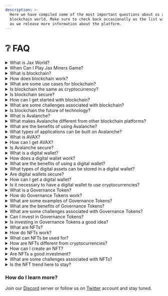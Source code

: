 ```yaml
---
description: >-
  Here we have compiled some of the most important questions about us and
  blockchain world. Make sure to check back occasionally as the list will grow
  as we release more information about the platform.
---
```


# ❔ FAQ

<details>

<summary>What is Jax World?</summary>

Jax World is a blockchain platform where our team is developing Jax Miners - a wild west inspired world where will be able to step into the role of a miner, buy land, own mine, hire miners, buy mining equipment to improve their mining rate, compete with other mine owners and win various rewards. Along with our main game we will provide our users with various services and applications including but not limited to weekly raffles, lotteries, rewards based mini games and many more.

</details>

<details>

<summary>When Can I Play Jax Miners Game?</summary>

Jax Miners is currently in Pre-Production stage, our team is working very hard to start the Production stage where pre-alpha version of the game will be developed and tested by us and some of our early community members.\
Bellow are all stages of our game development plan:

<img src="https://learn.g2.com/hubfs/stages-of-game-development-1.png" alt="" data-size="original">

Follow our official channels for further news and updates about the platform.

</details>

<details>

<summary>What is blockchain? </summary>

Blockchain is a distributed digital ledger that records transactions in a secure and transparent way. It enables the creation of a decentralized database that is not controlled by any single entity, making it a more secure and reliable way to store and share information.

</details>

<details>

<summary>How does blockchain work? </summary>

Blockchain uses cryptography to create a secure, decentralized database of transactions. Each block in the chain contains a digital signature, timestamp, and transaction data, and is connected to the previous block in the chain, creating a permanent and tamper-proof record of all transactions.

</details>

<details>

<summary>What are some use cases for blockchain? </summary>

Blockchain has a variety of use cases, including digital identity verification, supply chain management, voting systems, and secure peer-to-peer transactions.

</details>

<details>

<summary>Is blockchain the same as cryptocurrency? </summary>

No, blockchain is the technology that enables cryptocurrencies like Bitcoin and Ethereum to function. Cryptocurrencies are a type of digital asset that are secured and managed using blockchain technology.

</details>

<details>

<summary>Is blockchain secure? </summary>

Yes, blockchain is considered to be a secure and tamper-proof way to store and share information. Its decentralized nature and use of cryptography make it difficult for hackers to alter or manipulate the data on the blockchain.

</details>

<details>

<summary>How can I get started with blockchain? </summary>

There are a variety of ways to get started with blockchain, including learning about the technology, investing in cryptocurrencies, or building your own blockchain-based application. There are also a number of online courses and resources available to help you get started.

</details>

<details>

<summary>What are some challenges associated with blockchain? </summary>

Some of the challenges associated with blockchain include scalability, interoperability, and regulatory issues. Blockchain technology is still in its early stages of development and adoption, and there are many technical and regulatory hurdles that need to be overcome before it can be widely adopted.

</details>

<details>

<summary>Is blockchain the future of technology? </summary>

It's difficult to say whether blockchain will be the future of technology, but it certainly has the potential to revolutionize the way we store and share information. As the technology continues to evolve and mature, it's likely that we'll see new and innovative use cases for blockchain emerge in the years to come.

</details>

<details>

<summary>What is Avalanche?</summary>

Avalanche is a blockchain platform that aims to provide high-speed and low-cost transactions, as well as a high degree of decentralization and security. It uses a consensus mechanism called Avalanche consensus, which allows for high throughput and fast finality.

</details>

<details>

<summary>What makes Avalanche different from other blockchain platforms? </summary>

Avalanche is different from other blockchain platforms in several ways. Its consensus mechanism, Avalanche consensus, is designed to be faster and more energy-efficient than other consensus mechanisms such as proof-of-work and proof-of-stake. It also allows for the creation of subnets, or custom blockchains that can be tailored to specific use cases and requirements.

</details>

<details>

<summary>What are the benefits of using Avalanche? </summary>

The benefits of using Avalanche include high transaction throughput, fast finality, low transaction fees, and a high degree of decentralization and security. Its architecture also allows for interoperability with other blockchain platforms and the creation of custom subnets for specific use cases.

</details>

<details>

<summary>What types of applications can be built on Avalanche? </summary>

Avalanche can support a wide range of decentralized applications (dApps), including blockchain gaming platforms, NTF platforms, financial applications such as decentralized exchanges and stablecoins, as well as non-financial applications such as supply chain management and identity verification.

</details>

<details>

<summary>What is AVAX? </summary>

AVAX is the native cryptocurrency of the Avalanche platform, which is used to pay for transaction fees and incentivize network participants to secure the network and participate in governance.

</details>

<details>

<summary>How can I get AVAX? </summary>

AVAX can be obtained through cryptocurrency exchanges such as Binance, Kraken, and Coinbase, as well as through decentralized exchanges (DEXs) that support the Avalanche platform. It can also be earned through staking, which involves holding AVAX and participating in the network's consensus mechanism.

</details>

<details>

<summary>Is Avalanche secure? </summary>

Avalanche is designed to be highly secure, with a high degree of decentralization and resistance to attacks such as double-spending and 51% attacks.

</details>

<details>

<summary>What is a digital wallet?</summary>

A digital wallet, also known as an e-wallet or mobile wallet, is a software application that allows users to store, send, and receive digital assets such as cryptocurrencies, tokens and NFTs. It can be accessed through a smartphone or computer.

</details>

<details>

<summary>How does a digital wallet work?</summary>

A digital wallet works by using a public key and a private key, which are used to send and receive digital assets securely. The public key serves as an address for receiving assets, while the private key serves as a password for accessing the wallet and authorizing transactions.

</details>

<details>

<summary>What are the benefits of using a digital wallet?</summary>

The benefits of using a digital wallet include convenience, accessibility, and security. Digital wallets allow users to store multiple assets in one place and can be accessed from anywhere with an internet connection. They also provide enhanced security features such as two-factor authentication and biometric authentication.

</details>

<details>

<summary>What types of digital assets can be stored in a digital wallet?</summary>

Digital wallets can store a variety of digital assets, including cryptocurrencies such as Bitcoin, Ethereum, and Litecoin, as well as tokens issued on blockchain networks.

</details>

<details>

<summary>Are digital wallets secure?</summary>

Digital wallets are generally secure, but it's important to choose a reputable wallet provider and take appropriate security measures such as using strong passwords and enabling two-factor authentication. It's also important to be aware of potential scams or phishing attacks that may attempt to gain access to your wallet.

</details>

<details>

<summary>How can I get a digital wallet? </summary>

You can get a digital wallet by downloading a wallet application from a reputable provider or by using an online wallet service. Some wallets are specific to certain cryptocurrencies, while others can store multiple types of assets.

</details>

<details>

<summary>Is it necessary to have a digital wallet to use cryptocurrencies? </summary>

No, it's not necessary to have a digital wallet to use cryptocurrencies, but it's highly recommended in order to have full control over your assets and to securely store them. Some cryptocurrency exchanges and online wallets also offer custodial services, but these come with added risks and limitations.

</details>

<details>

<summary>What is a Governance Token? </summary>

A Governance Token is a type of crypto token that gives holders the right to participate in the decision-making process of a blockchain-based project or platform. Holders of Governance Tokens can use their tokens to vote on proposals related to the project, such as changes to the protocol, changes to fees, and more.

</details>

<details>

<summary>How do Governance Tokens work? </summary>

Governance Tokens are created on a blockchain, typically using the Ethereum network. They are distributed to users who hold a certain amount of the project's cryptocurrency. Holders of Governance Tokens can use their tokens to participate in the decision-making process of the project, typically through a voting system.

</details>

<details>

<summary>What are some examples of Governance Tokens?</summary>

Some examples of Governance Tokens include MakerDAO's MKR, which is used to govern the Maker protocol and maintain the stability of the DAI stablecoin, and Compound's COMP, which is used to govern the Compound protocol and distribute governance rights and rewards to users.

</details>

<details>

<summary>What are the benefits of Governance Tokens?</summary>

Governance Tokens give users a say in the decision-making process of a project or platform, allowing them to have a direct impact on its direction and success. Holders of Governance Tokens can also earn rewards for participating in the governance process.

</details>

<details>

<summary>What are some challenges associated with Governance Tokens?</summary>

Some challenges associated with Governance Tokens include the potential for centralization, as large token holders may have an outsized influence on the decision-making process, and the potential for voter apathy or manipulation.

</details>

<details>

<summary>Can I invest in Governance Tokens? </summary>

Yes, you can invest in Governance Tokens just like any other crypto token. However, it's important to do your research and understand the risks associated with investing in the particular project or platform associated with the Governance Token.

</details>

<details>

<summary>Is investing in Governance Tokens a good idea? </summary>

As with any investment, it's important to do your research and understand the risks before investing in Governance Tokens. The value of Governance Tokens can be volatile, and there is always the risk of losing your investment. However, some investors believe that the potential for growth in the Governance Token market makes it a worthwhile investment opportunity.

</details>

<details>

<summary>What are NFTs?</summary>

NFTs, or Non-Fungible Tokens, are unique digital assets that represent ownership of a particular piece of digital content, such as art, music, or video. They are stored on a blockchain, making them secure and tamper-proof.

</details>

<details>

<summary>How do NFTs work?</summary>

NFTs are created on a blockchain, typically using the Ethereum network. Each NFT has a unique digital signature that represents ownership of a particular piece of digital content. NFTs can be bought, sold, and traded just like physical assets, and ownership can be verified on the blockchain.

</details>

<details>

<summary>What can NFTs be used for?</summary>

NFTs can be used to represent ownership of any digital content, including artwork, music, videos, and more. They can also be used in gaming and virtual worlds, where they can represent unique in-game items or assets.

</details>

<details>

<summary>How are NFTs different from cryptocurrencies?</summary>

While cryptocurrencies like Bitcoin and Ethereum are fungible, meaning that one unit is interchangeable with another, NFTs are non-fungible, meaning that each one is unique and represents ownership of a particular piece of digital content.

</details>

<details>

<summary>How can I create an NFT? </summary>

To create an NFT, you need to create a digital asset that you want to represent, such as a piece of artwork or a music track. Then, you can use an NFT platform like OpenSea or Rarible to mint the NFT and add it to the blockchain.

</details>

<details>

<summary>Are NFTs a good investment? </summary>

The value of NFTs can fluctuate, just like any other asset. Some NFTs have sold for millions of dollars, while others have not sold at all. As with any investment, it's important to do your research and understand the risks before investing in NFTs.

</details>

<details>

<summary>What are some challenges associated with NFTs?</summary>

Some of the challenges associated with NFTs include high transaction fees on the Ethereum network, concerns about the environmental impact of blockchain mining, and the potential for fraud or scams in the NFT market.

</details>

<details>

<summary>Is the NFT trend here to stay?</summary>

It's difficult to predict the future of the NFT market, but it has certainly gained a lot of attention and popularity in recent years. As with any emerging technology, it's possible that the hype could die down, or it could continue to grow and evolve in new and innovative ways.

</details>

### **How do I learn more?**

Join our [Discord](https://discord.com/invite/dPNE6fK4S4) server or follow us on [Twitter](https://twitter.com/jaxworld\_) account and stay tuned.
